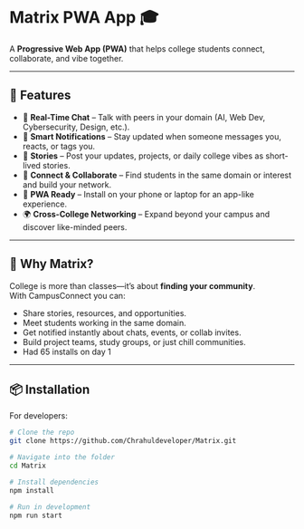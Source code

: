 # Matrix PWA App 🎓  

A **Progressive Web App (PWA)** that helps college students connect, collaborate, and vibe together.  

---

## 🚀 Features  
- 💬 **Real-Time Chat** – Talk with peers in your domain (AI, Web Dev, Cybersecurity, Design, etc.).  
- 🔔 **Smart Notifications** – Stay updated when someone messages you, reacts, or tags you.  
- 📸 **Stories** – Post your updates, projects, or daily college vibes as short-lived stories.  
- 🤝 **Connect & Collaborate** – Find students in the same domain or interest and build your network.  
- 📱 **PWA Ready** – Install on your phone or laptop for an app-like experience.  
- 🌍 **Cross-College Networking** – Expand beyond your campus and discover like-minded peers.  

---

## 🎯 Why Matrix?  
College is more than classes—it’s about **finding your community**.  
With CampusConnect you can:  
- Share stories, resources, and opportunities.  
- Meet students working in the same domain.  
- Get notified instantly about chats, events, or collab invites.  
- Build project teams, study groups, or just chill communities.
- Had 65 installs on day 1

---

## 📦 Installation  

For developers:  
```bash
# Clone the repo
git clone https://github.com/Chrahuldeveloper/Matrix.git

# Navigate into the folder
cd Matrix

# Install dependencies
npm install

# Run in development
npm run start
